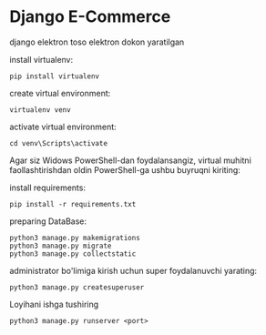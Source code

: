 # Django E-Commerce 
django elektron toso elektron dokon yaratilgan




install virtualenv:
```
pip install virtualenv
```

create virtual environment:
```
virtualenv venv
```

activate virtual environment:
```
cd venv\Scripts\activate
```

Agar siz Widows PowerShell-dan foydalansangiz, virtual muhitni faollashtirishdan oldin PowerShell-ga ushbu buyruqni kiriting:



install requirements:
```
pip install -r requirements.txt
```

preparing DataBase:
```
python3 manage.py makemigrations
python3 manage.py migrate
python3 manage.py collectstatic
```

administrator bo'limiga kirish uchun super foydalanuvchi yarating:
```
python3 manage.py createsuperuser
```
Loyihani ishga tushiring 

```
python3 manage.py runserver <port>
```
